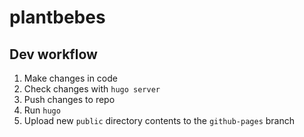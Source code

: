 # plantbebes


## Dev workflow

1. Make changes in code
2. Check changes with `hugo server`
3. Push changes to repo
4. Run `hugo`
5. Upload new `public` directory contents to the `github-pages` branch
